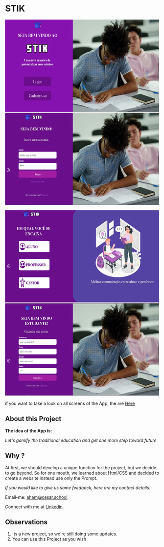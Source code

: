 # STIK

<p float="left">
  <img src="./assets/images/homepage.png" width="503" height="300" /> 
  <img src="./assets/images/loginpage.png" width="503" height="300" />
</p>
<p float="left">
  <img src="./assets/images/registerpage.png" width="503" height="300" /> 
  <img src="./assets/images/registerpage2.png" width="503" height="300" />
</p>

if you want to take a look on all screens of the App, the are [Here](https://www.figma.com/proto/wanIcTDh5GAJXAiSye6eI7/Projeto-1-Goon-Website-Stik?node-id=0%3A1)

## About this Project

**The idea of the App is:**

*Let's gamify the traditional education and get one more step toward future*

## Why ?

At first, we should develop a unique function for the project, but we decide to go beyond.
So for one mouth, we learned about Html/CSS 
and decided to create a website instead use only the Prompt.

*If you would like to give us some feedback, here are my contact details.*

Email-me: [aham@cesar.school](aham@cesar.school)

Connect with me at [Linkedin](https://www.linkedin.com/in/arthur-hendrich-b30885153/)


## Observations

1. Its a new project, so we're still doing some updates.
2. You can use this Project as you wish
